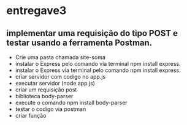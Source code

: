 # entregave3
<h2>implementar uma requisição do tipo POST e testar usando a ferramenta Postman.</h2>
<ul>
  <li>Crie uma pasta chamada site-soma</li>
  <li>instalar o Express pelo comando via terminal npm install express.</li>
  <li>instalar o Express via terminal pelo comando npm install express.</li>
  <li>criar servidor com codigo no app.js</li>
  <li>executar servidor (node app.js)</li>
  <li>criar um requisição post</li>
  <li>biblioteca body-parser</li>
  <li>execute o comando npm install body-parser </li>
  <li>testar o codigo via postman </li>
  <li>criar função</li>  
 </ul>

